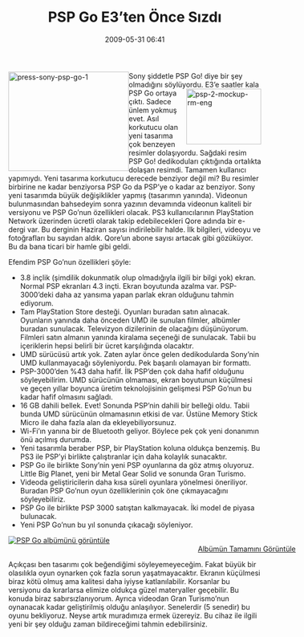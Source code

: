 ﻿---
layout: post
title: PSP Go E3&#8217;ten &#214;nce S&#305;zd&#305;
date: 2009-05-31 06:41
comments: true
categories: []
---
<p><img style="border-right-width: 0px; margin: 0px 0px 5px; display: inline; border-top-width: 0px; border-bottom-width: 0px; border-left-width: 0px" title="press-sony-psp-go-1" border="0" alt="press-sony-psp-go-1" align="left" src="http://onurbaykal.com.tr/wp-content/uploads/2009/05/presssonypspgo1.jpg" width="240" height="198" /> Sony şiddetle PSP Go! diye bir şey olmadığını söylüyordu.<img style="border-right-width: 0px; margin: 0px 0px 5px; display: inline; border-top-width: 0px; border-bottom-width: 0px; border-left-width: 0px" title="psp-2-mockup-rm-eng" border="0" alt="psp-2-mockup-rm-eng" align="right" src="http://onurbaykal.com.tr/wp-content/uploads/2009/05/psp2mockuprmeng.jpg" width="149" height="111" /> E3’e saatler kala PSP Go ortaya çıktı. Sadece ünlem yokmuş evet. Asıl korkutucu olan yeni tasarıma çok benzeyen resimler dolaşıyordu. Sağdaki resim PSP Go! dedikoduları çıktığında ortalıkta dolaşan resimdi. Tamamen kullanıcı yapımıydı. Yeni tasarıma korkutucu derecede benziyor değil mi? Bu resimler birbirine ne kadar benziyorsa PSP Go da PSP’ye o kadar az benziyor. Sony yeni tasarımda büyük değişiklikler yapmış (tasarımın yanında). Videonun bulunmasından bahsedeyim sonra yazının devamında videonun kaliteli bir versiyonu ve PSP Go’nun özellikleri olacak. PS3 kullanıcılarının PlayStation Network üzerinden ücretli olarak takip edebilecekleri Qore adında bir e-dergi var. Bu derginin Haziran sayısı indirilebilir halde. İlk bilgileri, videoyu ve fotoğrafları bu sayıdan aldık. Qore’un abone sayısı artacak gibi gözüküyor. Bu da bana ticari bir hamle gibi geldi. </p> <!--more-->  <p></p>  <p>Efendim PSP Go’nun özellikleri şöyle:</p>  <ul>   <li>3.8 inçlik (şimdilik dokunmatik olup olmadığıyla ilgili bir bilgi yok) ekran. Normal PSP ekranları 4.3 inçti. Ekran boyutunda azalma var. PSP-3000’deki daha az yansıma yapan parlak ekran olduğunu tahmin ediyorum. </li>    <li>Tam PlayStation Store desteği. Oyunları buradan satın alınacak. Oyunların yanında daha önceden UMD ile sunulan filmler, albümler buradan sunulacak. Televizyon dizilerinin de olacağını düşünüyorum. Filmleri satın almanın yanında kiralama seçeneği de sunulacak. Tabii bu içeriklerin hepsi belirli bir ücret karşılığında olacaktır. </li>    <li>UMD sürücüsü artık yok. Zaten aylar önce gelen dedikodularda Sony’nin UMD kullanmayacağı söyleniyordu. Pek başarılı olamayan bir formattı. </li>    <li>PSP-3000’den %43 daha hafif. İlk PSP’den çok daha hafif olduğunu söyleyebilirim. UMD sürücünün olmaması, ekran boyutunun küçülmesi ve geçen yıllar boyunca üretim teknolojisinin gelişmesi PSP Go’nun bu kadar hafif olmasını sağladı. </li>    <li>16 GB dahili bellek. Evet! Sonunda PSP’nin dahili bir belleği oldu. Tabii bunda UMD sürücünün olmamasının etkisi de var. Üstüne Memory Stick Micro ile daha fazla alan da ekleyebiliyorsunuz. </li>    <li>Wi-Fi’ın yanına bir de Bluetooth geliyor. Böylece pek çok yeni donanımın önü açılmış durumda. </li>    <li>Yeni tasarımla beraber PSP, bir PlayStation koluna oldukça benzemiş. Bu PS3 ile PSP’yi birlikte çalıştıranlar için daha kolaylık sunacaktır. </li>    <li>PSP Go ile birlikte Sony’nin yeni PSP oyunlarına da göz atmış oluyoruz. Little Big Planet, yeni bir Metal Gear Solid ve sonunda Gran Turismo. </li>    <li>Videoda geliştiricilerin daha kısa süreli oyunlara yönelmesi öneriliyor. Buradan PSP Go’nun oyun özelliklerinin çok öne çıkmayacağını söyleyebiliriz. </li>    <li>PSP Go ile birlikte PSP 3000 satıştan kalkmayacak. İki model de piyasa bulunacak. </li>    <li>Yeni PSP Go’nun bu yıl sonunda çıkacağı söyleniyor. </li> </ul>  <div style="padding-bottom: 0px; margin: 0px; padding-left: 0px; padding-right: 0px; display: inline; float: none; padding-top: 0px" id="scid:66721397-FF69-4ca6-AEC4-17E6B3208830:ae451d18-ace4-4bdf-a4fd-464b0a0f39f0" class="wlWriterEditableSmartContent"><a style="border:0px" href="http://cid-b4d37b202b543075.skydrive.live.com/redir.aspx?page=browse&amp;resid=B4D37B202B543075!2142&amp;ct=photos"><img style="border:0px" alt="PSP Go alb&uuml;m&uuml;n&uuml; g&ouml;r&uuml;nt&uuml;le" src="http://onurbaykal.com.tr/wp-content/uploads/2009/05/inlinerepresentationbe2b7887de6548c4addac94a011a67c6.jpg" /></a><div style="width:573px;text-align:right;" ><a href="http://cid-b4d37b202b543075.skydrive.live.com/redir.aspx?page=browse&amp;resid=B4D37B202B543075!2142&amp;ct=photos">Alb&uuml;m&uuml;n Tamamını G&ouml;r&uuml;nt&uuml;le</a></div></div>  <p>Açıkçası ben tasarımı çok beğendiğimi söyleyemeyeceğim. Fakat büyük bir olasılıkla oyun oynarken çok fazla sorun yaşatmayacaktır. Ekranın küçülmesi biraz kötü olmuş ama kalitesi daha iyiyse katlanılabilir. Korsanlar bu versiyonu da kırarlarsa elimize oldukça güzel materyaller geçebilir. Bu konuda biraz sabırsızlanıyorum. Ayrıca videodan Gran Turismo’nun oynanacak kadar geliştirilmiş olduğu anlaşılıyor. Senelerdir (5 senedir) bu oyunu bekliyoruz. Neyse artık muradımıza ermek üzereyiz. Bu cihaz ile ilgili yeni bir şey olduğu zaman bildireceğimi tahmin edebilirsiniz.</p> <object width="480" height="295"><param name="movie" value="http://www.youtube.com/v/fCdN0Vh2duk&amp;hl=en&amp;fs=1&amp;rel=0&amp;color1=0x3a3a3a&amp;color2=0x999999"></param><param name="allowFullScreen" value="true"></param><param name="allowscriptaccess" value="always"></param><embed src="http://www.youtube.com/v/fCdN0Vh2duk&amp;hl=en&amp;fs=1&amp;rel=0&amp;color1=0x3a3a3a&amp;color2=0x999999" type="application/x-shockwave-flash" allowscriptaccess="always" allowfullscreen="true" width="480" height="295"></embed></object>
